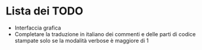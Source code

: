 # Lista dei TODO

* Interfaccia grafica
* Completare la traduzione in italiano dei commenti e delle parti di codice stampate solo se la modalità verbose è maggiore di 1
